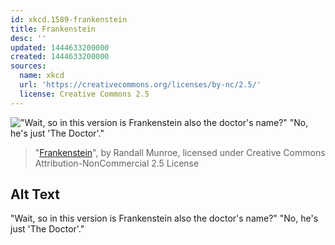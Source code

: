 ```yaml
---
id: xkcd.1589-frankenstein
title: Frankenstein
desc: ''
updated: 1444633200000
created: 1444633200000
sources:
  name: xkcd
  url: 'https://creativecommons.org/licenses/by-nc/2.5/'
  license: Creative Commons 2.5
---
```

!["Wait, so in this version is Frankenstein also the doctor's name?" "No, he's just 'The Doctor'."](https://imgs.xkcd.com/comics/frankenstein.png)
> "[Frankenstein](https://xkcd.com/1589/)", by Randall Munroe, licensed under Creative Commons Attribution-NonCommercial 2.5 License

## Alt Text
"Wait, so in this version is Frankenstein also the doctor's name?" "No, he's just 'The Doctor'."
